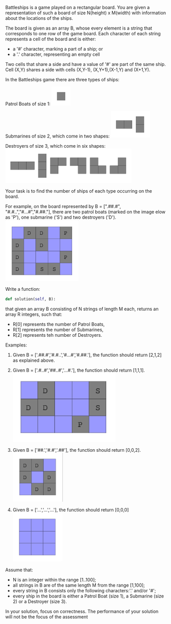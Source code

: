 Battleships is a game played on a rectangular board. You are given a representation of such a board of size N(height) x M(width) with information about the locations of the ships.

The board is given as an array B, whose every element is a string that corresponds to one row of the game board. Each character of each string represents a cell of the board and is either:
- a '#' character, marking a part of a ship; or
- a '.' character, representing an empty cell

Two cells that share a side and have a value of '#' are part of the same ship. Cell (X,Y) shares a side with cells (X,Y-1), (X,Y+1),(X-1,Y) and (X+1,Y).

In the Battleships game there are three types of ships:

Patrol Boats of size 1:
![PatrolBoat](assets/patrolboat.png)

Submarines of size 2, which come in two shapes:
![Submarine](assets/submarine.png)

Destroyers of size 3, which come in six shapes:
![Destroyer](assets/destroyer.png)

Your task is to find the number of ships of each type occurring on the board.

For example, on the board represented by B = [".##.#", "#.#..","#...#","#.##."], there are two patrol boats (marked on the image elow as 'P'), one submarine ('S') and two destroyers ('D').
![Case1](assets/case1.png)


Write a function:
```py
def solution(self, B):
```
that given an array B consisting of N strings of length M each, returns an array R integers, such that:
- R[0] represents the number of Patrol Boats,
- R[1] represents the number of Submarines,
- R[2] represents teh number of Destroyers.

Examples:

1. Given B = ['.##.#','#.#..','#...#','#.##.'], the function should return [2,1,2] as explained above.

2. Given B = ['.#..#','##..#','...#.'], the function should return [1,1,1].
![Case2](assets/case2.png)

3. Given B = ['##.','#.#','.##'], the function should return [0,0,2].
![Case3](assets/case3.png)

4. Given B = ['...','...','...'], the function should return [0,0,0]
![Case4](assets/case4.png)

Assume that:
- N is an integer within the range [1..100];
- all strings in B are of the same length M from the range [1,100];
- every string in B consists only the following characters:'.' and/or '#';
- every ship in the board is either a Patrol Boat (size 1), a Submarine (size 2) or a Destroyer (size 3).

In your solution, focus on correctness. The performance of your solution will not be the focus of the assessment